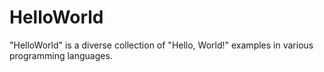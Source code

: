 # HelloWorld
"HelloWorld" is a diverse collection of "Hello, World!" examples in various programming languages.
